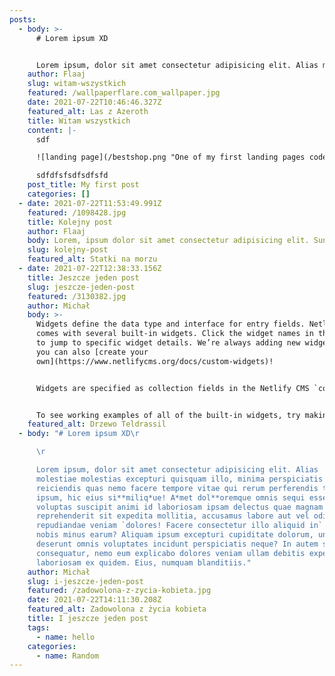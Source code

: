 ```yaml
---
posts:
  - body: >-
      # Lorem ipsum XD


      Lorem ipsum, dolor sit amet consectetur adipisicing elit. Alias molestiae molestias excepturi quisquam illo, minima perspiciatis reiciendis quas nemo facere tempore vitae qui rerum perferendis tenetur, ipsum, hic eius si**miliq*ue! A*met dol**oremque omnis sequi esse unde, voluptas suscipit animi id laboriosam ipsam delectus quae magnam earum reprehenderit sit expedita mollitia, accusamus labore aut vel odit optio repudiandae veniam `dolores! Facere consectetur illo aliquid in` ab quae nobis minus earum? Aliquam ipsum excepturi cupiditate dolorum, unde deserunt omnis voluptates incidunt perspiciatis neque? In autem sit consequatur, nemo eum explicabo dolores veniam ullam debitis expedita modi laboriosam ex quidem. Eius, numquam blanditiis.
    author: Flaaj
    slug: witam-wszystkich
    featured: /wallpaperflare.com_wallpaper.jpg
    date: 2021-07-22T10:46:46.327Z
    featured_alt: Las z Azeroth
    title: Witam wszystkich
    content: |-
      sdf

      ![landing page](/bestshop.png "One of my first landing pages coded")

      sdfdfsfsdfsdfsfd
    post_title: My first post
    categories: []
  - date: 2021-07-22T11:53:49.991Z
    featured: /1098428.jpg
    title: Kolejny post
    author: Flaaj
    body: Lorem, ipsum dolor sit amet consectetur adipisicing elit. Sunt laboriosam nesciunt nisi, illum necessitatibus quas iusto iste vero possimus optio? Tempore inventore iure beatae soluta consequatur necessitatibus, architecto veritatis distinctio rerum! Fuga quas accusantium, nam nulla ex cumque provident reprehenderit? Velit similique quis magnam non unde perspiciatis blanditiis facere dolor quod optio officiis explicabo, ex nulla mollitia dolore tempora nemo sed totam enim voluptatibus a! Delectus beatae minima sequi veritatis magnam rerum, exercitationem fugit commodi repellat magni, quaerat neque unde harum? Neque necessitatibus dignissimos ipsa assumenda ex asperiores voluptatibus porro numquam voluptatum voluptas. Voluptate similique facere delectus, consequatur placeat cupiditate.
    slug: kolejny-post
    featured_alt: Statki na morzu
  - date: 2021-07-22T12:38:33.156Z
    title: Jeszcze jeden post
    slug: jeszcze-jeden-post
    featured: /3130382.jpg
    author: Michał
    body: >-
      Widgets define the data type and interface for entry fields. Netlify CMS
      comes with several built-in widgets. Click the widget names in the sidebar
      to jump to specific widget details. We’re always adding new widgets, and
      you can also [create your
      own](https://www.netlifycms.org/docs/custom-widgets)!


      Widgets are specified as collection fields in the Netlify CMS `config.yml` file. Note that [YAML syntax](https://en.wikipedia.org/wiki/YAML#Basic_components) allows lists and objects to be written in block or inline style, and the code samples below include a mix of both.


      To see working examples of all of the built-in widgets, try making a 'Kitchen Sink' collection item on the [CMS demo site](https://cms-demo.netlify.com/). (No login required: click the login button and the CMS will open.) You can refer to the demo [configuration code](https://github.com/netlify/netlify-cms/blob/master/dev-test/config.yml) to see how each field was configured.
    featured_alt: Drzewo Teldrassil
  - body: "# Lorem ipsum XD\r

      \r

      Lorem ipsum, dolor sit amet consectetur adipisicing elit. Alias
      molestiae molestias excepturi quisquam illo, minima perspiciatis
      reiciendis quas nemo facere tempore vitae qui rerum perferendis tenetur,
      ipsum, hic eius si**miliq*ue! A*met dol**oremque omnis sequi esse unde,
      voluptas suscipit animi id laboriosam ipsam delectus quae magnam earum
      reprehenderit sit expedita mollitia, accusamus labore aut vel odit optio
      repudiandae veniam `dolores! Facere consectetur illo aliquid in` ab quae
      nobis minus earum? Aliquam ipsum excepturi cupiditate dolorum, unde
      deserunt omnis voluptates incidunt perspiciatis neque? In autem sit
      consequatur, nemo eum explicabo dolores veniam ullam debitis expedita modi
      laboriosam ex quidem. Eius, numquam blanditiis."
    author: Michał
    slug: i-jeszcze-jeden-post
    featured: /zadowolona-z-zycia-kobieta.jpg
    date: 2021-07-22T14:11:30.208Z
    featured_alt: Zadowolona z życia kobieta
    title: I jeszcze jeden post
    tags:
      - name: hello
    categories:
      - name: Random
---
```


